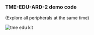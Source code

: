 ### **TME-EDU-ARD-2 demo code** 
(Explore all peripherals at the same time)  

![tme edu kit](https://user-images.githubusercontent.com/37689522/53485367-53f36700-3a86-11e9-861b-07ac6696acbe.gif)
